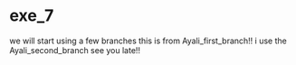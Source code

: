 # exe_7
we will start using a few branches
this is from Ayali_first_branch!!
i use the Ayali_second_branch
see you late!!

